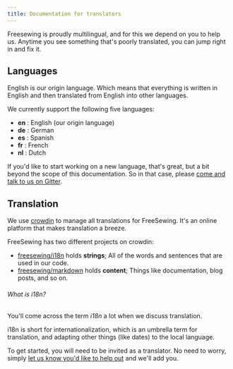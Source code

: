 ```yaml
---
title: Documentation for translators
---
```


Freesewing is proudly multilingual, and for this we depend on you to help us. Anytime you see something that's poorly translated, you can jump right in and fix it.

## Languages

English is our origin language. Which means that everything is written in English and then translated from English into other languages.

We currently support the following five languages:

- **en** : English (our origin language)
- **de** : German
- **es** : Spanish
- **fr** : French
- **nl** : Dutch

If you'd like to start working on a new language, that's great, but a bit beyond the scope of this documentation. So in that case, please [come and talk to us on Gitter](https://gitter.im/freesewing/freesewing).

## Translation

We use [crowdin](https://crowdin.com/) to manage all translations for FreeSewing. It's an online platform that makes translation a breeze.

FreeSewing has two different projects on crowdin:

- [freesewing/i18n](https://crowdin.com/project/freesewing) holds **strings**; All of the words and sentences that are used in our code. 
- [freesewing/markdown](https://crowdin.com/project/freesewing-md) holds **content**; Things like documentation, blog posts, and so on. 

<note>

###### What is i18n?

You'll come across the term *i18n* a lot when we discuss translation.

i18n is short for internationalization, which is an umbrella term for translation, and adapting other things (like dates) to the local language.

</Note>

To get started, you will need to be invited as a translator. No need to worry, simply [let us know you'd like to help out](https://gitter.im/freesewing/freesewing) and we'll add you.